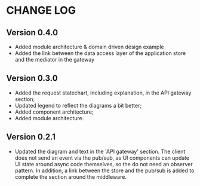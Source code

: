 # CHANGE LOG

## Version 0.4.0

- Added module architecture & domain driven design example
- Added the link between the data access layer of the application store and the mediator in the gateway

## Version 0.3.0

- Added the request statechart, including explanation, in the API gateway section;
- Updated legend to reflect the diagrams a bit better;
- Added component architecture;
- Added module architecture.

## Version 0.2.1

- Updated the diagram and text in the 'API gateway' section. The client does not send an event via the pub/sub, as UI components can update UI state around async code themselves, so the do not need an observer pattern. In addition, a link between the store and the pub/sub is added to complete the section around the middleware.
